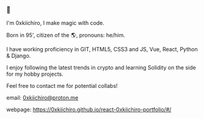 ### 👋

I'm 0xkiichiro, I make magic with code.

Born in 95', citizen of the 🌎, pronouns: he/him.

I have working proficiency in GIT, HTML5, CSS3 and JS, Vue, React, Python & Django.

I enjoy following the latest trends in crypto and learning Solidity on the side for my hobby projects.

Feel free to contact me for potential collabs!

email: 0xkiichiro@proton.me

webpage: https://0xkiichiro.github.io/react-0xkiichiro-portfolio/#/
